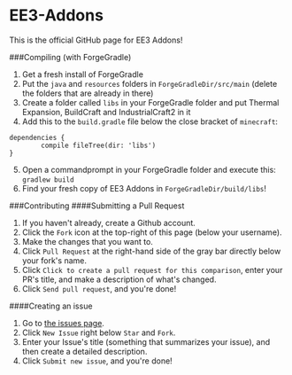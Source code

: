 EE3-Addons
==========

This is the official GitHub page for EE3 Addons!

###Compiling (with ForgeGradle)
1. Get a fresh install of ForgeGradle
2. Put the `java` and `resources` folders in `ForgeGradleDir/src/main` (delete the folders that are already in there)
3. Create a folder called `libs` in your ForgeGradle folder and put Thermal Expansion, BuildCraft and IndustrialCraft2 in it
4. Add this to the `build.gradle` file below the close bracket of `minecraft`:

```
dependencies {
        compile fileTree(dir: 'libs')
}
```

5. Open a commandprompt in your ForgeGradle folder and execute this: `gradlew build`
6. Find your fresh copy of EE3 Addons in `ForgeGradleDir/build/libs`!

###Contributing
####Submitting a Pull Request
1. If you haven't already, create a Github account.
2. Click the `Fork` icon at the top-right of this page (below your username).
3. Make the changes that you want to.
4. Click `Pull Request` at the right-hand side of the gray bar directly below your fork's name.
5. Click `Click to create a pull request for this comparison`, enter your PR's title, and make a description of what's changed.
6. Click `Send pull request`, and you're done!

####Creating an issue
1. Go to [the issues page](https://github.com/Dynious/EE3-Addons/issues).
2. Click `New Issue` right below `Star` and `Fork`.
3. Enter your Issue's title (something that summarizes your issue), and then create a detailed description.
4. Click `Submit new issue`, and you're done!
